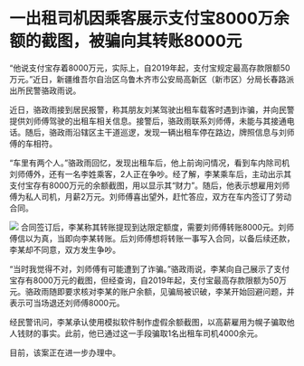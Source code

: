 # 一出租司机因乘客展示支付宝8000万余额的截图，被骗向其转账8000元

“他说支付宝存着8000万元，实际上，自2019年起，支付宝规定最高存款限额50万元。”近日，新疆维吾尔自治区乌鲁木齐市公安局高新区（新市区）分局长春路派出所民警骆政雨说。

近日，骆政雨接到居民报警，称其朋友刘某驾驶出租车载客时遇到诈骗，并向民警提供刘师傅驾驶的出租车相关信息。接警后，骆政雨联系刘师傅，未能与其接通电话。随后，骆政雨沿辖区主干道巡逻，发现一辆出租车停在路边，牌照信息与刘师傅的车相符。

“车里有两个人。”骆政雨回忆，发现出租车后，他上前询问情况，看到车内除司机刘师傅外，还有一名李姓乘客，2人正在争吵。经了解，李某乘车后，主动出示其支付宝存有8000万元的余额截图，用以显示其“财力”。随后，他表示想雇用刘师傅为私人司机，月薪2万元。刘师傅喜出望外，赶忙答应，双方在车内签订了劳动合同。

![](https://inews.gtimg.com/om_bt/OsvVkG0IS39glzhiG-mwCB_ZHaHkIvqRTVTMjkFwWTptUAA/1000)
合同签订后，李某称其转账提现到达限定额度，需要刘师傅转账8000元。刘师傅信以为真，当即向李某转账。后刘师傅想将转账一事写入合同，以备后续还款，李某却不同意，双方发生争吵。

“当时我觉得不对，刘师傅有可能遭到了诈骗。”骆政雨说，李某向自己展示了支付宝存有8000万元的截图，但经查询，自2019年起，支付宝最高存款限额为50万元。骆政雨随即要求核对李某的账户余额，见骗局被识破，李某开始回避问题，并表示可当场退还刘师傅8000元。

经民警讯问，李某承认使用模拟软件制作虚假余额截图，以高薪雇用为幌子骗取他人钱财的事实。此前，他已通过这一手段骗取1名出租车司机4000余元。

目前，该案正在进一步办理中。

